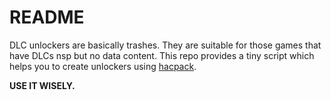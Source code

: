 # README

DLC unlockers are basically trashes. They are suitable for those games that have DLCs nsp but no data content. This repo provides a tiny script which helps you to create unlockers using [hacpack](https://github.com/The-4n/hacPack).

**USE IT WISELY.**
